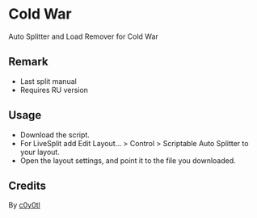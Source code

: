 # Cold War
Auto Splitter and Load Remover for Cold War
## Remark
* Last split manual
* Requires RU version 
## Usage
* Download the script.
* For LiveSplit add Edit Layout... > Control > Scriptable Auto Splitter to your layout.
* Open the layout settings, and point it to the file you downloaded.
## Credits
By [c0y0tl](https://www.twitch.tv/c0y0tl)
